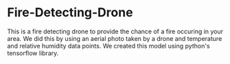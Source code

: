# Fire-Detecting-Drone
This is a fire detecting drone to provide the chance of a fire occuring in your area. We did this by using an aerial photo taken by a drone and temperature and relative humidity data points. We created this model using python's tensorflow library. 
